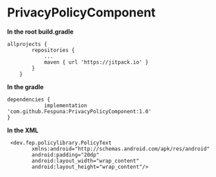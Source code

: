 # PrivacyPolicyComponent

**In the root build.gradle**
```
allprojects {
		repositories {
			...
			maven { url 'https://jitpack.io' }
		}
	}
```
**In the gradle**
```
dependencies {
	        implementation 'com.github.Fespuna:PrivacyPolicyComponent:1.0'
}
```
**In the XML**
```
 <dev.fep.policylibrary.PolicyText
        xmlns:android="http://schemas.android.com/apk/res/android"
        android:padding="20dp"
        android:layout_width="wrap_content"
        android:layout_height="wrap_content"/>

```
